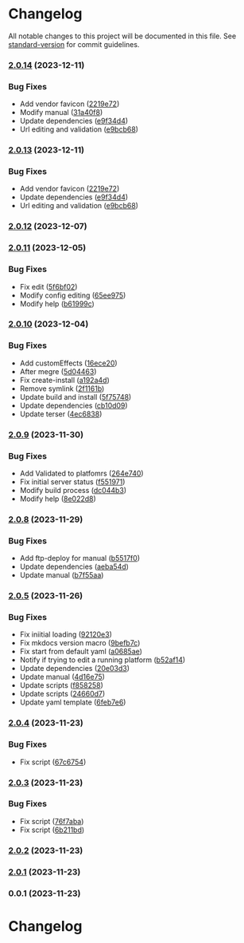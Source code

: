 # Changelog

All notable changes to this project will be documented in this file. See [standard-version](https://github.com/conventional-changelog/standard-version) for commit guidelines.

### [2.0.14](https://github.com/impleotv/recaster/compare/v2.0.12...v2.0.14) (2023-12-11)


### Bug Fixes

* Add vendor favicon ([2219e72](https://github.com/impleotv/recaster/commit/2219e729ef744e3f08f77c27a3346a508f06d160))
* Modify manual ([31a40f8](https://github.com/impleotv/recaster/commit/31a40f896c380403699a9bc729c30c420b5a1531))
* Update dependencies ([e9f34d4](https://github.com/impleotv/recaster/commit/e9f34d4844fd50a2ac9d4cc59b4a8c78549ba41c))
* Url editing and validation ([e9bcb68](https://github.com/impleotv/recaster/commit/e9bcb685d8efb59fd63180e51a107da496623c80))

### [2.0.13](https://github.com/impleotv/recaster/compare/v2.0.12...v2.0.13) (2023-12-11)


### Bug Fixes

* Add vendor favicon ([2219e72](https://github.com/impleotv/recaster/commit/2219e729ef744e3f08f77c27a3346a508f06d160))
* Update dependencies ([e9f34d4](https://github.com/impleotv/recaster/commit/e9f34d4844fd50a2ac9d4cc59b4a8c78549ba41c))
* Url editing and validation ([e9bcb68](https://github.com/impleotv/recaster/commit/e9bcb685d8efb59fd63180e51a107da496623c80))

### [2.0.12](https://github.com/impleotv/recaster/compare/v2.0.11...v2.0.12) (2023-12-07)

### [2.0.11](https://github.com/impleotv/recaster/compare/v2.0.10...v2.0.11) (2023-12-05)


### Bug Fixes

* Fix edit ([5f6bf02](https://github.com/impleotv/recaster/commit/5f6bf0290d66ba6a268a8fae59fabff3dec2fc5d))
* Modify config editing ([65ee975](https://github.com/impleotv/recaster/commit/65ee975214cf1cf134b39373619e8c14b947a4f4))
* Modify help ([b61999c](https://github.com/impleotv/recaster/commit/b61999c3b60c5e79d4cea7cede9ffb875eff8dd5))

### [2.0.10](https://github.com/impleotv/recaster/compare/v2.0.9...v2.0.10) (2023-12-04)


### Bug Fixes

* Add customEffects ([16ece20](https://github.com/impleotv/recaster/commit/16ece205b3d1681f053f961010f7326945b46cf2))
* After megre ([5d04463](https://github.com/impleotv/recaster/commit/5d044633ace89c2a8bc2825f60ebe764c4596031))
* Fix create-install ([a192a4d](https://github.com/impleotv/recaster/commit/a192a4d7882efafac0f003e5796e1535b39b6768))
* Remove symlink ([2f1161b](https://github.com/impleotv/recaster/commit/2f1161bd19e1b9ca24d26b69fa518f7c8d968288))
* Update build and install ([5f75748](https://github.com/impleotv/recaster/commit/5f757489aeb662541b52614334ddb61682b16011))
* Update dependencies ([cb10d09](https://github.com/impleotv/recaster/commit/cb10d099c3637b37762753df7a0398a498d89783))
* Update terser ([4ec6838](https://github.com/impleotv/recaster/commit/4ec683852e6fec15ad551b052891a64548439c78))

### [2.0.9](https://github.com/impleotv/recaster/compare/v2.0.8...v2.0.9) (2023-11-30)


### Bug Fixes

* Add Validated to platfomrs ([264e740](https://github.com/impleotv/recaster/commit/264e740666a7821f405520b4654d0a03fedd3151))
* Fix initial server status ([f551971](https://github.com/impleotv/recaster/commit/f5519715e08c916b0c01baa3767bfb603b7e2b78))
* Modify build process ([dc044b3](https://github.com/impleotv/recaster/commit/dc044b306495aa3e59cc5303a56cd1b1a370afc8))
* Modify help ([8e022d8](https://github.com/impleotv/recaster/commit/8e022d8c39676757469f30879ebac34b0f4dc757))

### [2.0.8](https://github.com/impleotv/recaster/compare/v2.0.7...v2.0.8) (2023-11-29)


### Bug Fixes

* Add ftp-deploy for manual ([b5517f0](https://github.com/impleotv/recaster/commit/b5517f09173110ca159c4519ea41b257e7bcdced))
* Update dependencies ([aeba54d](https://github.com/impleotv/recaster/commit/aeba54d44544c7217ef83f950a10a0f0aadb0444))
* Update manual ([b7f55aa](https://github.com/impleotv/recaster/commit/b7f55aa3818fe0c2a9a1a56018e83171fbd1264d))

### [2.0.5](https://github.com/impleotv/recaster/compare/v2.0.4...v2.0.5) (2023-11-26)


### Bug Fixes

* Fix iniitial loading ([92120e3](https://github.com/impleotv/recaster/commit/92120e33214bd9bc1b32ebea291258bfdce2a571))
* Fix mkdocs version macro ([9befb7c](https://github.com/impleotv/recaster/commit/9befb7c9604b0371c2dc4571930bef328a3f4581))
* Fix start from default yaml ([a0685ae](https://github.com/impleotv/recaster/commit/a0685aea3447a9cd22c2beac2b958a0f78d214de))
* Notify if trying to edit a running platform ([b52af14](https://github.com/impleotv/recaster/commit/b52af14d1fb34d7b82bb3907deca7725621f8377))
* Update dependencies ([20e03d3](https://github.com/impleotv/recaster/commit/20e03d320d41530f9dc677d58e5408107e68597d))
* Update manual ([4d16e75](https://github.com/impleotv/recaster/commit/4d16e7542d529daf7a42481150fb2b21b89af1c8))
* Update scripts ([f858258](https://github.com/impleotv/recaster/commit/f85825830bd84af8c02f723783c63ba41cbd41a4))
* Update scripts ([24660d7](https://github.com/impleotv/recaster/commit/24660d785b97a4dfe57abce4a39029dc22b9445c))
* Update yaml template ([6feb7e6](https://github.com/impleotv/recaster/commit/6feb7e6bc62f455f1beb0b22401f4650052f4005))

### [2.0.4](https://github.com/impleotv/recaster/compare/v2.0.3...v2.0.4) (2023-11-23)


### Bug Fixes

* Fix script ([67c6754](https://github.com/impleotv/recaster/commit/67c675460ace97475f327a057ea7d7352a2428b3))

### [2.0.3](https://github.com/impleotv/recaster/compare/v2.0.1...v2.0.3) (2023-11-23)


### Bug Fixes

* Fix script ([76f7aba](https://github.com/impleotv/recaster/commit/76f7abae01c85f1940dd7226c74e3c25902e7e81))
* Fix script ([6b211bd](https://github.com/impleotv/recaster/commit/6b211bd2910ceb7fbe828d2df56fe0a3ef996bfe))

### [2.0.2](https://github.com/impleotv/recaster/compare/v2.0.1...v2.0.2) (2023-11-23)

### [2.0.1](https://github.com/impleotv/recaster/compare/v0.0.1...v2.0.1) (2023-11-23)

### 0.0.1 (2023-11-23)

# Changelog

